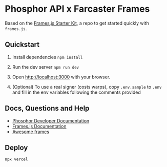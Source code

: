 # Phosphor API x Farcaster Frames

Based on the [Frames.js Starter Kit](https://github.com/framesjs/frames.js/tree/main/examples/framesjs-starter), a repo to get started quickly with `frames.js`.

## Quickstart

1. Install dependencies `npm install`

2. Run the dev server `npm run dev`

3. Open [http://localhost:3000](http://localhost:3000) with your browser.

4. (Optional) To use a real signer (costs warps), copy `.env.sample` to `.env` and fill in the env variables following the comments provided

## Docs, Questions and Help

- [Phosphor Developer Documentation](https://docs.phosphor.xyz/)
- [Frames.js Documentation](https://framesjs.org)
- [Awesome frames](https://github.com/davidfurlong/awesome-frames?tab=readme-ov-file)

## Deploy

```bash
npx vercel
```
